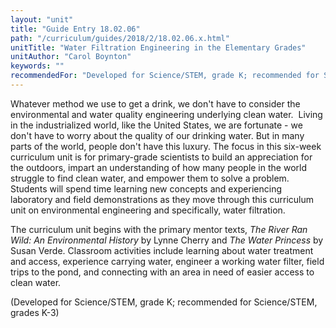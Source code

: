 ```yaml
---
layout: "unit"
title: "Guide Entry 18.02.06"
path: "/curriculum/guides/2018/2/18.02.06.x.html"
unitTitle: "Water Filtration Engineering in the Elementary Grades"
unitAuthor: "Carol Boynton"
keywords: ""
recommendedFor: "Developed for Science/STEM, grade K; recommended for Science/STEM, grades K-3"
---
```

<main>
<p>
Whatever method we use to get a drink, we don't have to consider the environmental and water quality engineering underlying clean water.  Living in the industrialized world, like the United States, we are fortunate - we don't have to worry about the quality of our drinking water. But in many parts of the world, people don't have this luxury. The focus in this six-week curriculum unit is for primary-grade scientists to build an appreciation for the outdoors, impart an understanding of how many people in the world struggle to find clean water, and empower them to solve a problem. Students will spend time learning new concepts and experiencing laboratory and field demonstrations as they move through this curriculum unit on environmental engineering and specifically, water filtration.
</p>
<p>
The curriculum unit begins with the primary mentor texts,
<em>
The River Ran Wild: An Environmental History
</em>
by Lynne Cherry and
<em>
The Water Princess
</em>
by Susan Verde. Classroom activities include learning about water treatment and access, experience carrying water, engineer a working water filter, field trips to the pond, and connecting with an area in need of easier access to clean water.
</p>
<p>
(Developed for Science/STEM, grade K; recommended for Science/STEM, grades K-3)
</p>
</main>
